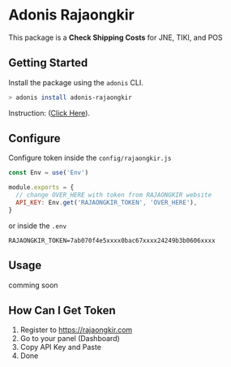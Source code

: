 # Adonis Rajaongkir

This package is a **Check Shipping Costs** for JNE, TIKI, and POS

## Getting Started

Install the package using the `adonis` CLI.

```bash
> adonis install adonis-rajaongkir
```

Instruction: ([Click Here](https://github.com/agung96tm/adonis-bitly/blob/master/instructions.md)).


## Configure

Configure token inside the `config/rajaongkir.js`
```js
const Env = use('Env')

module.exports = {
  // change OVER_HERE with token from RAJAONGKIR website
  API_KEY: Env.get('RAJAONGKIR_TOKEN', 'OVER_HERE'),
}
```

or inside the `.env`
```
RAJAONGKIR_TOKEN=7ab070f4e5xxxx0bac67xxxx24249b3b0606xxxx
```


## Usage

comming soon


## How Can I Get Token
1. Register to https://rajaongkir.com
2. Go to your panel (Dashboard)
3. Copy API Key and Paste
4. Done